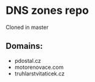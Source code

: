 # DNS zones repo
Cloned in master

## Domains:
- pdostal.cz
- motorenovace.com
- truhlarstvitaticek.cz
